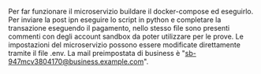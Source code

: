 Per far funzionare il microservizio buildare il docker-compose ed eseguirlo.
Per inviare la post ipn eseguire lo script in python e completare la transazione eseguendo il pagamento,
nello stesso file sono presenti commenti con degli account sandbox da poter utilizzare per le prove.
Le impostazioni del microservizio possono essere modificate direttamente tramite il file .env.
La mail preimpostata di business è "sb-947mcv3804170@business.example.com".
